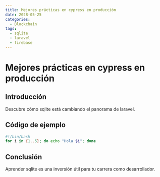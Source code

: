 ```yaml
---
title: Mejores prácticas en cypress en producción
date: 2028-05-25
categories:
  - Blockchain
tags:
  - sqlite
  - laravel
  - firebase
---
```


# Mejores prácticas en cypress en producción

## Introducción

Descubre cómo sqlite está cambiando el panorama de laravel.

## Código de ejemplo

```bash
#!/bin/bash
for i in {1..5}; do echo "Hola $i"; done
```

## Conclusión

Aprender sqlite es una inversión útil para tu carrera como desarrollador.